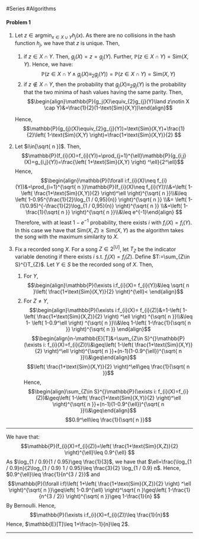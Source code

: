 #Series #Algorithms 

#### Problem 1

1. Let $z\in \text{argmin}_{x\in X\cup Y}h_{j}(x)$. As there are no collisions in the hash function $h_{j}$, we have that $z$ is unique. Then, 
   1. if $z\in X\cap Y$. Then, $g_{j}(X)=z=g_{j}(Y)$. Further, $\mathbb{P}(z\in X\cap Y)=\text{Sim}(X,Y)$. Hence, we have: $$\mathbb{P}(z\in X\cap Y\land g_{j}(X)\equiv_{2}g_{j}(Y))=\mathbb{P}(z\in X\cap Y)=\text{Sim}(X,Y)$$
   2. if $z\notin X\cap Y$, then the probability that $g_{j}(X)\equiv_{2}g_{j}(Y)$ is the probability that the two minima of hash values having the same parity. Then,  $$\begin{align}\mathbb{P}(g_j(X)\equiv_{2}g_{j}(Y)\land z\notin X \cap Y)&=\frac{1}{2}(1-\text{Sim}(X,Y))\end{align}$$

	Hence, $$\mathbb{P}(g_{j}(X)\equiv_{2}g_{j}(Y))=\text{Sim}(X,Y)+\frac{1}{2}\left( 1-\text{Sim}(X,Y) \right)=\frac{1+\text{Sim}(X,Y)}{2} $$

2. Let $i\in[\sqrt{ n }]$. Then, $$\mathbb{P}(f_{i}(X)=f_{i}(Y))=\prod_{j=1}^{\ell}\mathbb{P}(g_{i,j}(X)=g_{i,j}(Y))=\frac{\left( 1+\text{Sim}(X,Y) \right) ^\ell}{2^\ell}$$Hence, $$\begin{align}\mathbb{P}(\forall i:f_{i}(X)\neq f_{i}(Y))&=\prod_{i=1}^{\sqrt{ n }}\mathbb{P}(f_{i}(X)\neq f_{i}(Y))\\&=\left( 1-\left( \frac{1+\text{Sim}(X,Y)}{2} \right)^\ell  \right)^{\sqrt{ n }}\\&\leq \left( 1-0.95^{\frac{1}{2}\log_{1 / 0,95}(n)} \right)^{\sqrt{ n }} \\&= \left( 1-(1/0.95)^{-\frac{1}{2}\log_{1 / 0,95}(n)} \right)^{\sqrt{ n }} \\&=\left( 1-\frac{1}{\sqrt{ n }} \right)^{\sqrt{ n }}\\&\leq e^{-1}\end{align} $$Therefore, with at least $1-e^{-1}$ probability, there exists $i$ with $f_{i}(X)=f_{i}(Y)$. In this case we have that $\text{Sim}(X,Z)\geq \text{Sim}(X,Y)$ as the algorithm takes the song with the maximum similarity to $X$.
3. Fix a recorded song $X$. For a song $Z\in 2^{[U]}$, let $T_{Z}$ be the indicator variable denoting if there exists $i$ s.t. $f_{i}(X)=f_{i}(Z)$. Define $T:=\sum_{Z\in S}^{}T_{Z}$. Let $Y\in S$ be the recorded song of $X$. Then,  
	1. For $Y$, $$\begin{align}\mathbb{P}(\exists i:f_{i}(X)= f_{i}(Y))&\leq \sqrt{ n }\left( \frac{1+\text{Sim}(X,Y)}{2} \right)^{\ell}< \end{align}$$ 
	2. For $Z\neq Y$, $$\begin{align}\mathbb{P}(\exists i:f_{i}(X)= f_{i}(Z))&=1-\left( 1-\left( \frac{1+\text{Sim}(X,Z)}{2} \right) ^\ell \right) ^{\sqrt{ n }}\\&\leq 1- \left( 1-0.9^\ell \right) ^{\sqrt{ n }}\\&\leq 1-\left( 1-\frac{1}{\sqrt{ n }} \right)^{\sqrt{ n }} \end{align}$$ 
$$\begin{align}n-\mathbb{E}[T]&=\sum_{Z\in S}^{}\mathbb{P}(\exists i: f_{i}(X)=f_{i}(Z))\\&\geq\left( 1-\left( \frac{1+\text{Sim}(X,Y)}{2} \right)^\ell   \right)^{\sqrt{ n }}+(n-1)(1-0.9^{\ell})^{\sqrt{ n }}\\&\geq\end{align}$$$$\left( \frac{1+\text{Sim}(X,Y)}{2} \right)^\ell\geq \frac{1}{\sqrt{ n }}$$Hence, 
$$\begin{align}\sum_{Z\in S}^{}\mathbb{P}(\exists i: f_{i}(X)=f_{i}(Z))&\geq\left( 1-\left( \frac{1+\text{Sim}(X,Y)}{2} \right)^\ell   \right)^{\sqrt{ n }}+(n-1)(1-0.9^{\ell})^{\sqrt{ n }}\\&\geq\end{align}$$ 
$$0.9^\ell\leq \frac{1}{\sqrt{ n }}$$
---
We have that: $$\mathbb{P}(f_{i}(X)=f_{i}(Z))=\left( \frac{1+\text{Sim}(X,Z)}{2} \right)^{\ell}\leq 0.9^{\ell} $$
As $\log_{1 / 0.9}{1 / 0.95}\geq \frac{1}{3}$, we have that $\ell=\frac{\log_{1 / 0.9}n}{2\log_{1 / 0.9} 1 / 0.95}\leq \frac{3}{2} \log_{1 / 0.9} n$. Hence, $0.9^{\ell}\leq \frac{1}{n^{3 / 2}}$ and 
$$\mathbb{P}(\forall i:f)\left( 1+\left( \frac{1+\text{Sim}(X,Z)}{2} \right) ^\ell \right)^{\sqrt{ n }}\geq\left( 1-0.9^{\ell} \right)^\sqrt{ n }\geq\left( 1-\frac{1}{n^{3 / 2}} \right)^{\sqrt{ n }}\geq 1-\frac{1}{n} $$By Bernoulli. Hence, $$\mathbb{P}(\exists i:f_{i}(X)=f_{i}(Z))\leq \frac{1}{n}$$Hence, $\mathbb{E}[T]\leq 1+\frac{n-1}{n}\leq 2$. 

---
